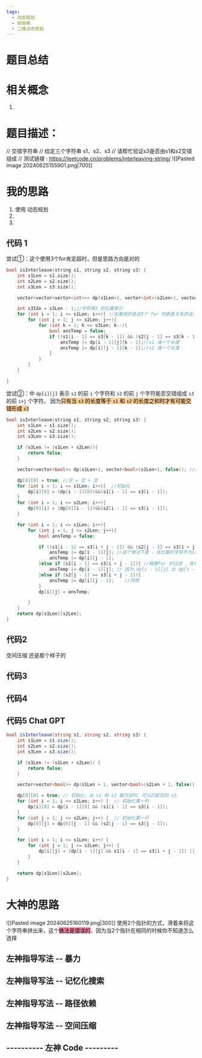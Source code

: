 ```yaml
---
tags:
  - 动态规划
  - 前缀串
  - 二维动态规划
---
```


# 题目总结

# 相关概念 
1. 
# 题目描述：
// 交错字符串
// 给定三个字符串 s1、s2、s3
// 请帮忙验证s3是否由s1和s2交错组成
// 测试链接 : https://leetcode.cn/problems/interleaving-string/
![[Pasted image 20240625155901.png|700]]
# 我的思路
1.  使用 动态规划
2. 
3. 

## 代码 1
尝试①：这个使用3个for肯定超时，但是思路方向是对的
```cpp
bool isInterleave(string s1, string s2, string s3) {
    int s1Len = s1.size();
    int s2Len = s2.size();
    int s3Len = s3.size();

    vector<vector<vector<int>>> dp(s1Len+1, vector<int>(s2Len+1, vector<int>(s3Len+1, 0))); //所以这里dp 的含义就是 s1 i个长度 和 s2 j个长度 能否拼出来 s3 k个长度的结果

    int s3Idx = s3Len - 1;//字符串3 的位置索引
    for (int i = 1; i <= s1Len; i++){ //如果用的是这3个 for 的嵌套关系的话，表示 用 s1 i 个 和 s2 j个 能否拼成 s3 k个长度的，
        for (int j = 1; j <= s2Len; j++){
            for (int k = 1; k <= s3Len; k--){
                bool ansTemp = false;
                if ((s1[i - 1] == s3[k - 1]) && (s2[j - 1] == s3[k - 1])){  // 如果 s1 或 s2 当前的最后尾位置 等于s3该字符时 都
                    ansTemp |= dp[i - 1][j][k - 1];//s1 减一个长度
                    ansTemp |= dp[i][j - 1][k - 1];//s2 减一个长度
                }
            }
        }
    }

}
```
尝试②：中 `dp[i][j]` 表示 `s1` 的前 `i` 个字符和 `s2` 的前 `j` 个字符能否交错组成 `s3` 的前 `i+j` 个字符。
因为<mark style="background: #FFB86CA6;">只有当 `s3` 的长度等于 `s1` 和 `s2` 的长度之和时才有可能交错形成 `s3`</mark>
```cpp
bool isInterleave(string s1, string s2, string s3) {
    int s1Len = s1.size();
    int s2Len = s2.size();
    int s3Len = s3.size();

    if (s3Len != (s1Len + s2Len)){
        return false;
    }

    vector<vector<bool>> dp(s1Len+1, vector<bool>(s2Len+1, false)); //所以这里dp 的含义就是 s1 i个长度 和 s2 j个长度 能否拼出来 s3 i+j个长度的结果

    dp[0][0] = true; //空 = 空 + 空
    for (int i = 1; i <= s1Len; i++){  //初始化
        dp[i][0] = (dp[i - 1][0])&&(s1[i - 1] == s3[i - 1]);
    }
    for (int i = 1; i <= s2Len; i++){
        dp[0][i] = (dp[0][i - 1])&&(s2[i - 1] == s3[i - 1]);
    }

    for (int i = 1; i <= s1Len; i++){
        for (int j = 1; j <= s2Len; j++){
            bool ansTemp = false;

            if ((s1[i - 1] == s3[i + j - 1]) && (s2[j - 1] == s3[i + j - 1])){  // 如果 s1 或 s2 当前的最后尾位置 等于s3该字符时 都
                ansTemp |= dp[i - 1][j]; //这个情况下是 ，该位置的字符不为s1 相等
                ansTemp |= dp[i][j - 1];
            }else if (s1[i - 1] == s3[i + j - 1]){ //根据for 的过滤 ，现在就一个相等了，
                ansTemp |= dp[i - 1][j]; // 因为 dp[i - 1][j] 比 dp[i - 1][j - 1] 范围更大，我们就考虑这个情况
            }else if (s2[j - 1] == s3[i + j - 1]){
                ansTemp |= dp[i][j - 1];    //同理
            }
            dp[i][j] = ansTemp;

        }
    }
    return dp[s1Len][s2Len];
}
```



## 代码2
空间压缩 还是那个样子的

## 代码3

## 代码4

## 代码5  Chat GPT
```csharp
bool isInterleave(string s1, string s2, string s3) {
    int s1Len = s1.size();
    int s2Len = s2.size();
    int s3Len = s3.size();

    if (s3Len != (s1Len + s2Len)) {
        return false;
    }

    vector<vector<bool>> dp(s1Len + 1, vector<bool>(s2Len + 1, false)); // dp 的含义是 s1 的前 i 个字符和 s2 的前 j 个字符能否拼出 s3 的前 i+j 个字符

    dp[0][0] = true; // 初始化，当 s1 和 s2 都为空时，可以匹配空的 s3
    for (int i = 1; i <= s1Len; i++) {  // 初始化第一列
        dp[i][0] = dp[i - 1][0] && (s1[i - 1] == s3[i - 1]);
    }
    for (int j = 1; j <= s2Len; j++) {  // 初始化第一行
        dp[0][j] = dp[0][j - 1] && (s2[j - 1] == s3[j - 1]);
    }

    for (int i = 1; i <= s1Len; i++) {
        for (int j = 1; j <= s2Len; j++) {
            dp[i][j] = (dp[i - 1][j] && s1[i - 1] == s3[i + j - 1]) || (dp[i][j - 1] && s2[j - 1] == s3[i + j - 1]);
        }
    }

    return dp[s1Len][s2Len];
}
```


# 大神的思路
![[Pasted image 20240625160119.png|300]]
使用2个指针的方式，滑着来将这个字符串拼出来，这个<mark style="background: #FF5582A6;">做法是错误的</mark>，因为当2个指针在相同的时候你不知道怎么选择

## 左神指导写法 -- 暴力

## 左神指导写法 --  记忆化搜索

## 左神指导写法 --  路径依赖

## 左神指导写法 --  空间压缩


## ---------- 左神 Code ---------
